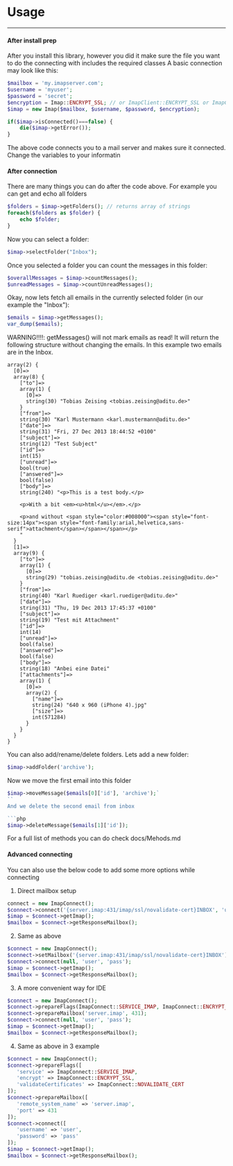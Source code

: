 # Usage
---
#### After install prep
After you install this library, however you did it make sure the file you want to do the connecting with includes the required classes
A basic connection may look like this:
```php
$mailbox = 'my.imapserver.com';
$username = 'myuser';
$password = 'secret';
$encryption = Imap::ENCRYPT_SSL; // or ImapClient::ENCRYPT_SSL or ImapClient::ENCRYPT_TLS or null
$imap = new Imap($mailbox, $username, $password, $encryption);

if($imap->isConnected()===false) {
    die($imap->getError());
}                     
```
The above code connects you to a mail server and makes sure it connected. Change the variables to your informatin
#### After connection
There are many things you can do after the code above.
For example you can get and echo all folders
```php
$folders = $imap->getFolders(); // returns array of strings
foreach($folders as $folder) {
    echo $folder;
}
```
Now you can select a folder:

```php
$imap->selectFolder("Inbox");
```
Once you selected a folder you can count the messages in this folder:

```php
$overallMessages = $imap->countMessages();
$unreadMessages = $imap->countUnreadMessages();
```
Okay, now lets fetch all emails in the currently selected folder (in our example the "Inbox"):

```php
$emails = $imap->getMessages();
var_dump($emails);
```
WARNING!!!!: getMessages() will not mark emails as read! It will return the following structure without changing the emails. In this example two emails are in the Inbox.

```
array(2) {
  [0]=>
  array(8) {
    ["to"]=>
    array(1) {
      [0]=>
      string(30) "Tobias Zeising <tobias.zeising@aditu.de>"
    }
    ["from"]=>
    string(30) "Karl Mustermann <karl.mustermann@aditu.de>"
    ["date"]=>
    string(31) "Fri, 27 Dec 2013 18:44:52 +0100"
    ["subject"]=>
    string(12) "Test Subject"
    ["id"]=>
    int(15)
    ["unread"]=>
    bool(true)
    ["answered"]=>
    bool(false)
    ["body"]=>
    string(240) "<p>This is a test body.</p>

    <p>With a bit <em><u>html</u></em>.</p>

    <p>and without <span style="color:#008000"><span style="font-size:14px"><span style="font-family:arial,helvetica,sans-serif">attachment</span></span></span></p>
    "
  }
  [1]=>
  array(9) {
    ["to"]=>
    array(1) {
      [0]=>
      string(29) "tobias.zeising@aditu.de <tobias.zeising@aditu.de>"
    }
    ["from"]=>
    string(40) "Karl Ruediger <karl.ruediger@aditu.de>"
    ["date"]=>
    string(31) "Thu, 19 Dec 2013 17:45:37 +0100"
    ["subject"]=>
    string(19) "Test mit Attachment"
    ["id"]=>
    int(14)
    ["unread"]=>
    bool(false)
    ["answered"]=>
    bool(false)
    ["body"]=>
    string(18) "Anbei eine Datei"
    ["attachments"]=>
    array(1) {
      [0]=>
      array(2) {
        ["name"]=>
        string(24) "640 x 960 (iPhone 4).jpg"
        ["size"]=>
        int(571284)
      }
    }
  }
}
```
You can also add/rename/delete folders. Lets add a new folder:

```php
$imap->addFolder('archive');
```
Now we move the first email into this folder

```php
$imap->moveMessage($emails[0]['id'], 'archive');`
``
And we delete the second email from inbox

```php
$imap->deleteMessage($emails[1]['id']);
```
For a full list of methods you can do check docs/Mehods.md
#### Advanced connecting
You can also use the below code to add some more options while connecting
1. Direct mailbox setup
 ```php
connect = new ImapConnect();
$connect->connect('{server.imap:431/imap/ssl/novalidate-cert}INBOX', 'user', 'pass');
$imap = $connect->getImap();
$mailbox = $connect->getResponseMailbox();
```
2. Same as above
```php
$connect = new ImapConnect();
$connect->setMailbox('{server.imap:431/imap/ssl/novalidate-cert}INBOX');
$connect->connect(null, 'user', 'pass');
$imap = $connect->getImap();
$mailbox = $connect->getResponseMailbox();
```
3. A more convenient way for IDE
```php
$connect = new ImapConnect();
$connect->prepareFlags(ImapConnect::SERVICE_IMAP, ImapConnect::ENCRYPT_SSL, ImapConnect::NOVALIDATE_CERT);
$connect->prepareMailbox('server.imap', 431);
$connect->connect(null, 'user', 'pass');
$imap = $connect->getImap();
$mailbox = $connect->getResponseMailbox();

```
4. Same as above in 3 example
 ```php
 $connect = new ImapConnect();
 $connect->prepareFlags([
    'service' => ImapConnect::SERVICE_IMAP,
    'encrypt' => ImapConnect::ENCRYPT_SSL,
    'validateCertificates' => ImapConnect::NOVALIDATE_CERT
]);
$connect->prepareMailbox([
    'remote_system_name' => 'server.imap',
    'port' => 431
]);
$connect->connect([
    'username' => 'user',
    'password' => 'pass'
 ]);
 $imap = $connect->getImap();
 $mailbox = $connect->getResponseMailbox();
 ```
